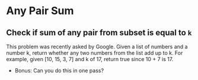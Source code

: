 # Any Pair Sum

## Check if sum of any pair from subset is equal to `k`

This problem was recently asked by Google.
Given a list of numbers and a number k, return whether any two numbers from the list add up to k.
For example, given [10, 15, 3, 7] and k of 17, return true since 10 + 7 is 17.

- Bonus: Can you do this in one pass?
